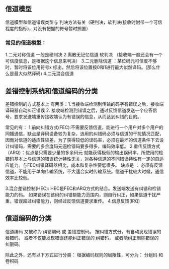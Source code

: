 
## 信道模型
信道模型和信道错误类型与 判决方法有关（硬判决，软判决(接收时附带一个可信程度的指标)，对没有把握的符号暂时搁置）
### 常见的信道模型：
1.二元对称信道   一般是硬判决
2.离散无记忆信道 软判决 （接收端一般还会有一个可信度信息，是根据这个信息来判决）
3.二元删除信道  ：某位码元可信度不够时，暂时将该位用符号x 标出，然后将该位置按0和1进行最大似然译码。(那么什么是最大似然译码)
4.二元混合信道
## 差错控制系统和信道编码的分类

差错控制的方式基本上 有两类：1.当接收端检测到传输的码字有错误之后，接收端译码器自动纠正错误 2. 接收端检测到错误之后，通过反馈信道发送一个应答信号，要求发送端重传接收端认为有错误的信息，从而达到纠错的目的。

常见的有：
1.前向纠错方式(FEC):不需要反馈信道，能进行一个用户对多个用户的同播通信，缺点是译码设备较为复杂，选用的纠错码必须与信道的干扰情况匹配，因而对信道的适应性较差，为了获得较低的误码率，必须在最坏的信道条件下去设计纠错码，需要的多余度码元逼检错码要多得多，编码效率低。
2.重传反馈方式（ARQ）：优点是只需要少量的多余码元 就能获得极低的输出误码率，所使用的检错码基本上与信道的错误统计特性无关，对各种信道的不同错误特性有一定的自适应能力。与FEC纠错译码器相比，成本和复杂性要低很多。 缺点是 ： 必须有反馈信道，不能用于单向传输系统，不大适合实时传输系统。信道干扰较大时候，通信效率比较低。

3.混合差错控制(HEC):
HEC是FEC和ARQ方式的结合。发送端发送有纠错和检错能力的码。 如果错误在该码的纠错额能力范围内，则自行纠正，如果信道干扰严重，错误超过纠错能力，则经过反馈信道要求重传。
4.信息反馈(IRQ)

## 信道编码的分类
信道编码 又被称为 纠错编码  或 差错控制码。 
按纠错方式分，有自动发现错误的 检错码， 或者不仅能发现错误还能纠正错误的 纠错码， 或者能纠正删除错误的 纠删码。

除此之外，还有以下方式进行分类：
根据编码规则的局限性，可分为： 分组码 和 卷积码
### 